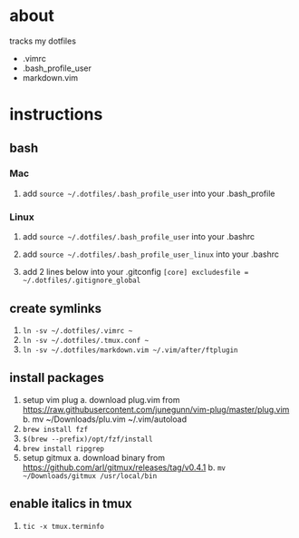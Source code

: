 # about
tracks my dotfiles
- .vimrc
- .bash_profile_user
- markdown.vim

# instructions

## bash

### Mac
1. add `source ~/.dotfiles/.bash_profile_user` into your .bash_profile

### Linux
1. add `source ~/.dotfiles/.bash_profile_user` into your .bashrc
2. add `source ~/.dotfiles/.bash_profile_user_linux` into your .bashrc

1. add 2 lines below into your .gitconfig
    `[core]
        excludesfile = ~/.dotfiles/.gitignore_global`

## create symlinks
1. `ln -sv ~/.dotfiles/.vimrc ~`
2. `ln -sv ~/.dotfiles/.tmux.conf ~`
3. `ln -sv ~/.dotfiles/markdown.vim ~/.vim/after/ftplugin`

## install packages
1. setup vim plug
    a. download plug.vim from https://raw.githubusercontent.com/junegunn/vim-plug/master/plug.vim
    b. mv ~/Downloads/plu.vim ~/.vim/autoload
1. `brew install fzf`
2. `$(brew --prefix)/opt/fzf/install`
4. `brew install ripgrep`
5. setup gitmux
    a. download binary from https://github.com/arl/gitmux/releases/tag/v0.4.1
    b. `mv ~/Downloads/gitmux /usr/local/bin`

## enable italics in tmux
1. `tic -x tmux.terminfo`
